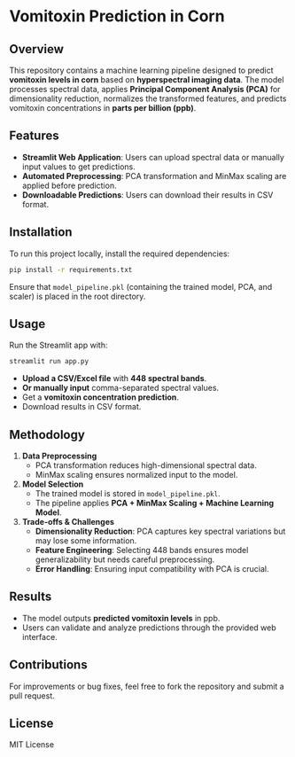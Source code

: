 # Vomitoxin Prediction in Corn

## Overview
This repository contains a machine learning pipeline designed to predict **vomitoxin levels in corn** based on **hyperspectral imaging data**. The model processes spectral data, applies **Principal Component Analysis (PCA)** for dimensionality reduction, normalizes the transformed features, and predicts vomitoxin concentrations in **parts per billion (ppb)**.

## Features
- **Streamlit Web Application**: Users can upload spectral data or manually input values to get predictions.
- **Automated Preprocessing**: PCA transformation and MinMax scaling are applied before prediction.
- **Downloadable Predictions**: Users can download their results in CSV format.

## Installation
To run this project locally, install the required dependencies:
```bash
pip install -r requirements.txt
```
Ensure that `model_pipeline.pkl` (containing the trained model, PCA, and scaler) is placed in the root directory.

## Usage
Run the Streamlit app with:
```bash
streamlit run app.py
```
- **Upload a CSV/Excel file** with **448 spectral bands**.
- **Or manually input** comma-separated spectral values.
- Get a **vomitoxin concentration prediction**.
- Download results in CSV format.

## Methodology
1. **Data Preprocessing**
   - PCA transformation reduces high-dimensional spectral data.
   - MinMax scaling ensures normalized input to the model.
2. **Model Selection**
   - The trained model is stored in `model_pipeline.pkl`.
   - The pipeline applies **PCA + MinMax Scaling + Machine Learning Model**.
3. **Trade-offs & Challenges**
   - **Dimensionality Reduction**: PCA captures key spectral variations but may lose some information.
   - **Feature Engineering**: Selecting 448 bands ensures model generalizability but needs careful preprocessing.
   - **Error Handling**: Ensuring input compatibility with PCA is crucial.

## Results
- The model outputs **predicted vomitoxin levels** in ppb.
- Users can validate and analyze predictions through the provided web interface.

## Contributions
For improvements or bug fixes, feel free to fork the repository and submit a pull request.

## License
MIT License

